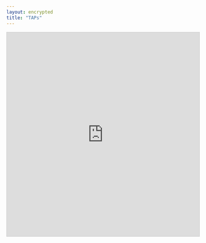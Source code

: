 ```yaml
---
layout: encrypted
title: "TAPs"
---
```


<iframe class="airtable-embed" src="https://airtable.com/embed/shrLgxzZFaXsLKiuH?backgroundColor=cyan&layout=card&viewControls=on" frameborder="0" onmousewheel="" width="100%" height="533" style="background: transparent; border: 1px solid #ccc;"></iframe>